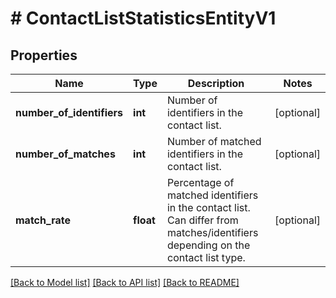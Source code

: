 # # ContactListStatisticsEntityV1

## Properties

Name | Type | Description | Notes
------------ | ------------- | ------------- | -------------
**number_of_identifiers** | **int** | Number of identifiers in the contact list. | [optional]
**number_of_matches** | **int** | Number of matched identifiers in the contact list. | [optional]
**match_rate** | **float** | Percentage of matched identifiers in the contact list.  Can differ from matches/identifiers depending on the contact list type. | [optional]

[[Back to Model list]](../../README.md#models) [[Back to API list]](../../README.md#endpoints) [[Back to README]](../../README.md)
